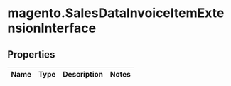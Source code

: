 # magento.SalesDataInvoiceItemExtensionInterface

## Properties
Name | Type | Description | Notes
------------ | ------------- | ------------- | -------------


